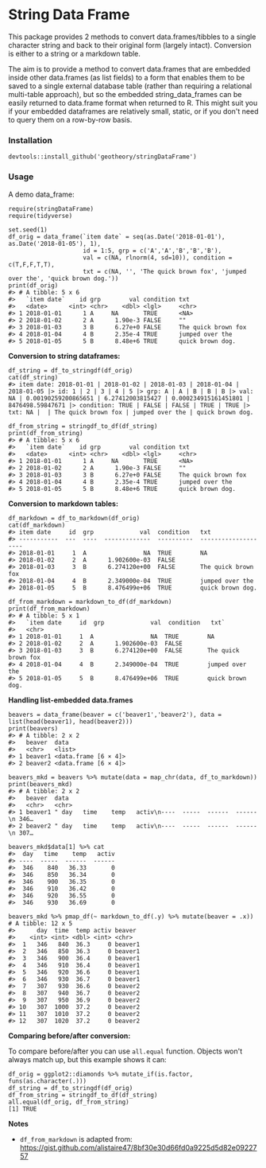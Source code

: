 # String Data Frame

This package provides 2 methods to convert data.frames/tibbles to a single character string and back to their original form (largely intact).  Conversion is either to a string or a markdown table.

The aim is to provide a method to convert data.frames that are embedded inside other data.frames (as list fields) to a form that enables them to be saved to a single external database table (rather than requiring a relational multi-table approach), but so the embedded string_data_frames can be easily returned to data.frame format when returned to R.  This might suit you if your embedded dataframes are relatively small, static, or if you don't need to query them on a row-by-row basis.


### Installation

    devtools::install_github('geotheory/stringDataFrame')


### Usage

A demo data_frame:

    require(stringDataFrame)
    require(tidyverse)

    set.seed(1)
    df_orig = data_frame(`item date` = seq(as.Date('2018-01-01'), as.Date('2018-01-05'), 1),
                         id = 1:5, grp = c('A','A','B','B','B'),
                         val = c(NA, rlnorm(4, sd=10)), condition = c(T,F,F,T,T),
                         txt = c(NA, '', 'The quick brown fox', 'jumped over the', 'quick brown dog.'))
    print(df_orig)
    #> # A tibble: 5 x 6
    #>   `item date`    id grp        val condition txt
    #>   <date>      <int> <chr>    <dbl> <lgl>     <chr>
    #> 1 2018-01-01      1 A     NA       TRUE      <NA>
    #> 2 2018-01-02      2 A      1.90e-3 FALSE     ""
    #> 3 2018-01-03      3 B      6.27e+0 FALSE     The quick brown fox
    #> 4 2018-01-04      4 B      2.35e-4 TRUE      jumped over the
    #> 5 2018-01-05      5 B      8.48e+6 TRUE      quick brown dog.

**Conversion to string dataframes:**

    df_string = df_to_stringdf(df_orig)
    cat(df_string)
    #> item date: 2018-01-01 | 2018-01-02 | 2018-01-03 | 2018-01-04 | 2018-01-05 |> id: 1 | 2 | 3 | 4 | 5 |> grp: A | A | B | B | B |> val: NA | 0.00190259200865651 | 6.27412003815427 | 0.000234915161451801 | 8476498.59847671 |> condition: TRUE | FALSE | FALSE | TRUE | TRUE |> txt: NA |  | The quick brown fox | jumped over the | quick brown dog.

    df_from_string = stringdf_to_df(df_string)
    print(df_from_string)
    #> # A tibble: 5 x 6
    #>   `item date`    id grp        val condition txt
    #>   <date>      <int> <chr>    <dbl> <lgl>     <chr>
    #> 1 2018-01-01      1 A     NA       TRUE      <NA>
    #> 2 2018-01-02      2 A      1.90e-3 FALSE     ""
    #> 3 2018-01-03      3 B      6.27e+0 FALSE     The quick brown fox
    #> 4 2018-01-04      4 B      2.35e-4 TRUE      jumped over the
    #> 5 2018-01-05      5 B      8.48e+6 TRUE      quick brown dog.


**Conversion to markdown tables:**

    df_markdown = df_to_markdown(df_orig)
    cat(df_markdown)
    #> item date     id  grp             val  condition   txt
    #> -----------  ---  ----  -------------  ----------  --------------------
    #> 2018-01-01     1  A                NA  TRUE        NA
    #> 2018-01-02     2  A      1.902600e-03  FALSE
    #> 2018-01-03     3  B      6.274120e+00  FALSE       The quick brown fox
    #> 2018-01-04     4  B      2.349000e-04  TRUE        jumped over the
    #> 2018-01-05     5  B      8.476499e+06  TRUE        quick brown dog.

    df_from_markdown = markdown_to_df(df_markdown)
    print(df_from_markdown)
    #> # A tibble: 5 x 1
    #>   `item date     id  grp             val  condition   txt`
    #>   <chr>
    #> 1 2018-01-01     1  A                NA  TRUE        NA
    #> 2 2018-01-02     2  A      1.902600e-03  FALSE
    #> 3 2018-01-03     3  B      6.274120e+00  FALSE       The quick brown fox
    #> 4 2018-01-04     4  B      2.349000e-04  TRUE        jumped over the
    #> 5 2018-01-05     5  B      8.476499e+06  TRUE        quick brown dog.


**Handling list-embedded data.frames**

    beavers = data_frame(beaver = c('beaver1','beaver2'), data = list(head(beaver1), head(beaver2)))
    print(beavers)
    #> # A tibble: 2 x 2
    #>   beaver  data
    #>   <chr>   <list>
    #> 1 beaver1 <data.frame [6 × 4]>
    #> 2 beaver2 <data.frame [6 × 4]>

    beavers_mkd = beavers %>% mutate(data = map_chr(data, df_to_markdown))
    print(beavers_mkd)
    #> # A tibble: 2 x 2
    #>   beaver  data
    #>   <chr>   <chr>
    #> 1 beaver1 " day   time    temp   activ\n----  -----  ------  ------\n 346…
    #> 2 beaver2 " day   time    temp   activ\n----  -----  ------  ------\n 307…

    beavers_mkd$data[1] %>% cat
    #>  day   time    temp   activ
    #> ----  -----  ------  ------
    #>  346    840   36.33       0
    #>  346    850   36.34       0
    #>  346    900   36.35       0
    #>  346    910   36.42       0
    #>  346    920   36.55       0
    #>  346    930   36.69       0

    beavers_mkd %>% pmap_df(~ markdown_to_df(.y) %>% mutate(beaver = .x))
    # A tibble: 12 x 5
    #>      day  time  temp activ beaver
    #>    <int> <int> <dbl> <int> <chr>
    #>  1   346   840  36.3     0 beaver1
    #>  2   346   850  36.3     0 beaver1
    #>  3   346   900  36.4     0 beaver1
    #>  4   346   910  36.4     0 beaver1
    #>  5   346   920  36.6     0 beaver1
    #>  6   346   930  36.7     0 beaver1
    #>  7   307   930  36.6     0 beaver2
    #>  8   307   940  36.7     0 beaver2
    #>  9   307   950  36.9     0 beaver2
    #> 10   307  1000  37.2     0 beaver2
    #> 11   307  1010  37.2     0 beaver2
    #> 12   307  1020  37.2     0 beaver2


**Comparing before/after conversion:**

To compare before/after you can use `all.equal` function. Objects won't always match up, but this example shows it can:

    df_orig = ggplot2::diamonds %>% mutate_if(is.factor, funs(as.character(.)))
    df_string = df_to_stringdf(df_orig)
    df_from_string = stringdf_to_df(df_string)
    all.equal(df_orig, df_from_string)
    [1] TRUE


**Notes**

- `df_from_markdown` is adapted from: https://gist.github.com/alistaire47/8bf30e30d66fd0a9225d5d82e0922757

